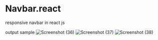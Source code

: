 # Navbar.react
responsive navbar in react js

output sample 
![Screenshot (36)](https://user-images.githubusercontent.com/128440621/229327754-5e5bfca0-34f9-40f2-88c7-8d93ac58128e.png)
![Screenshot (37)](https://user-images.githubusercontent.com/128440621/229327762-f281f4e6-4c49-4dae-883c-f3e9bd875336.png)
![Screenshot (38)](https://user-images.githubusercontent.com/128440621/229327766-465756fc-3070-4abe-ae3c-52b541efef92.png)
